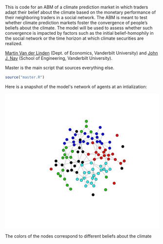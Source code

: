 <!-- README.md is generated from README.Rmd. Please edit that file -->
This is code for an ABM of a climate prediction market in which traders adapt their belief about the climate based on the monetary performance of their neighboring traders in a social network. The ABM is meant to test whether climate prediction markets foster the convergence of people’s beliefs about the climate. The model will be used to assess whether such convergence is impacted by factors such as the initial belief-homophily in the social network or the time horizon at which climate securities are realized.

[Martin Van der Linden](https://martinvdlinden.wordpress.com/) (Dept. of Economics, Vanderbilt University) and [John J. Nay](https://johnnay.github.io) (School of Engineering, Vanderbilt University).

Master is the main script that sources everything else.

``` r
source("master.R")
```

Here is a snapshot of the model's network of agents at an intialization:

![alt text](figures/network.png)

The colors of the nodes correspond to different beliefs about the climate